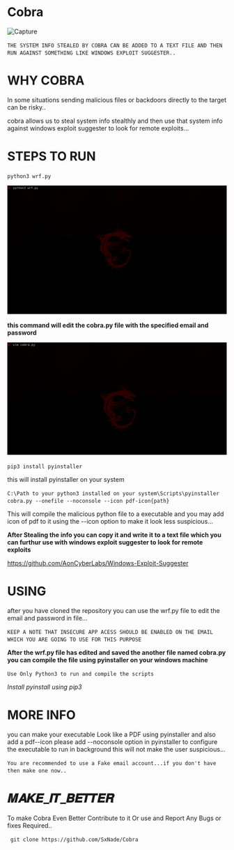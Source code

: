 # Cobra

![Capture](https://media.tenor.com/images/3a4c110f64266faf436b0e2e7fa53512/tenor.gif)

`THE SYSTEM INFO STEALED BY COBRA CAN BE ADDED TO A TEXT FILE AND THEN RUN AGAINST SOMETHING LIKE WINDOWS EXPLOIT SUGGESTER..`

# WHY COBRA

In some situations sending malicious files or backdoors directly to the target can be risky..

cobra allows us to steal system info stealthly and then use that system info against windows exploit suggester  to look for remote exploits...

# STEPS TO RUN

`python3 wrf.py`

![Capture](https://github.com/SxNade/Cobra/blob/main/cobra.gif)

**this command will edit the cobra.py file with the specified email and password**

![Capture](https://github.com/SxNade/Cobra/blob/main/cfile.gif)

`pip3 install pyinstaller`

this will install pyinstaller on your system

`C:\Path to your python3 installed on your system\Scripts\pyinstaller cobra.py --onefile --noconsole --icon pdf-icon{path}`

This will compile the malicious python file to a executable and you may add icon of pdf to it using the --icon option to make it look less suspicious...

**After Stealing the info you can copy it and write it to a text file which you can furthur use with windows exploit suggester to look for remote exploits**

https://github.com/AonCyberLabs/Windows-Exploit-Suggester

# USING

after you have cloned the repository you can use the wrf.py file to edit the email and password in file...

`KEEP A NOTE THAT INSECURE APP ACESS SHOULD BE ENABLED ON THE EMAIL WHICH YOU ARE GOING TO USE FOR THIS PURPOSE`

**After the wrf.py file has edited and saved the another file named cobra.py you can compile the file using pyinstaller on your windows machine**

`Use Only Python3 to run and compile the scripts`

*Install pyinstall using pip3*

# MORE INFO

you can make your executable Look like a PDF using pyinstaller and also add a pdf--icon please add --noconsole option in pyinstaller to configure the executable to run in background this will not make the user suspicious...

`You are recommended to use a Fake email account...if you don't have then make one now..`

# 𝑴𝑨𝑲𝑬_𝑰𝑻_𝑩𝑬𝑻𝑻𝑬𝑹
To make Cobra Even Better Contribute to it Or use and Report Any Bugs or fixes Required..

` git clone https://github.com/SxNade/Cobra`
